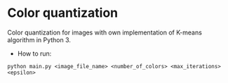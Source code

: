 # Color quantization

Color quantization for images with own implementation of K-means algorithm in Python 3.

- How to run:

```
python main.py <image_file_name> <number_of_colors> <max_iterations> <epsilon>
```
